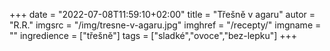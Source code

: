 
+++
date = "2022-07-08T11:59:10+02:00"
title = "Třešně v agaru"
autor = "R.R."
imgsrc = "/img/tresne-v-agaru.jpg"
imghref = "/recepty/"
imgname = ""
ingredience = ["třešně"]
tags = ["sladké","ovoce","bez-lepku"]
+++